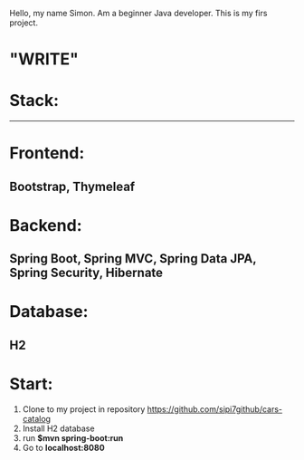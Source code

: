 Hello, my name Simon. Am a beginner Java developer. This is my firs project.
# "WRITE"

# Stack:
-----------
# Frontend:
Bootstrap,
Thymeleaf
-----------
# Backend:
Spring Boot,
Spring MVC,
Spring Data JPA,
Spring Security,
Hibernate
-----------
# Database:
H2
-----------
# Start:
1. Clone to my project in repository https://github.com/sipi7github/cars-catalog
2. Install H2 database
3. run **$mvn spring-boot:run**
4. Go to **localhost:8080**
